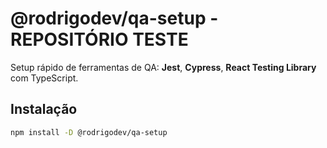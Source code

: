 # @rodrigodev/qa-setup - REPOSITÓRIO TESTE

Setup rápido de ferramentas de QA: **Jest**, **Cypress**, **React Testing Library** com TypeScript.

## Instalação

```bash
npm install -D @rodrigodev/qa-setup
